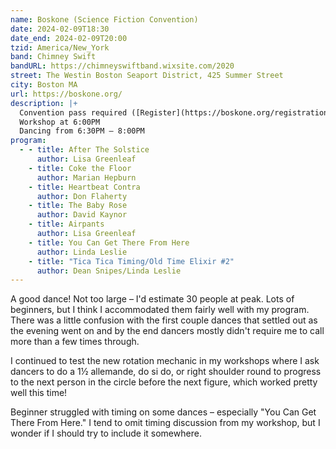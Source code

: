 ```yaml
---
name: Boskone (Science Fiction Convention)
date: 2024-02-09T18:30
date_end: 2024-02-09T20:00
tzid: America/New_York
band: Chimney Swift
bandURL: https://chimneyswiftband.wixsite.com/2020
street: The Westin Boston Seaport District, 425 Summer Street
city: Boston MA
url: https://boskone.org/
description: |+
  Convention pass required ([Register](https://boskone.org/registration/buy-a-membership/))  
  Workshop at 6:00PM  
  Dancing from 6:30PM – 8:00PM
program:
  - - title: After The Solstice
      author: Lisa Greenleaf
    - title: Coke the Floor
      author: Marian Hepburn
    - title: Heartbeat Contra
      author: Don Flaherty
    - title: The Baby Rose
      author: David Kaynor
    - title: Airpants
      author: Lisa Greenleaf
    - title: You Can Get There From Here
      author: Linda Leslie
    - title: "Tica Tica Timing/Old Time Elixir #2"
      author: Dean Snipes/Linda Leslie 
---
```


A good dance! Not too large – I'd estimate 30 people at peak. Lots of beginners, but I think I accommodated them fairly well with my program. There was a little confusion with the first couple dances that settled out as the evening went on and by the end dancers mostly didn't require me to call more than a few times through.

I continued to test the new rotation mechanic in my workshops where I ask dancers to do a 1½ allemande, do si do, or right shoulder round to progress to the next person in the circle before the next figure, which worked pretty well this time!

Beginner struggled with timing on some dances – especially "You Can Get There From Here." I tend to omit timing discussion from my workshop, but I wonder if I should try to include it somewhere.
